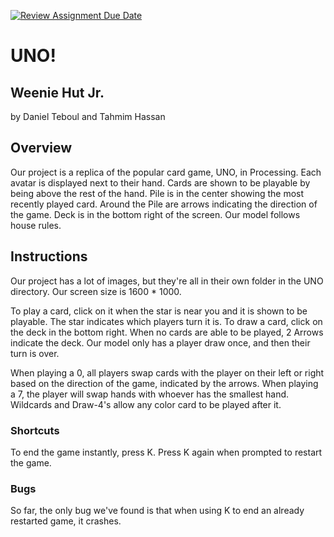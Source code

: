 [![Review Assignment Due Date](https://classroom.github.com/assets/deadline-readme-button-24ddc0f5d75046c5622901739e7c5dd533143b0c8e959d652212380cedb1ea36.svg)](https://classroom.github.com/a/syDSSnTt)
# UNO!
## Weenie Hut Jr. 
by Daniel Teboul and Tahmim Hassan
## Overview
Our project is a replica of the popular card game, UNO, in Processing.
Each avatar is displayed next to their hand.
Cards are shown to be playable by being above the rest of the hand.
Pile is in the center showing the most recently played card.
Around the Pile are arrows indicating the direction of the game.
Deck is in the bottom right of the screen.
Our model follows house rules.

## Instructions
Our project has a lot of images, but they're all in their own folder in the UNO directory. Our screen size is 1600 * 1000.

To play a card, click on it when the star is near you and it is shown to be playable. The star indicates which players turn it is.
To draw a card, click on the deck in the bottom right. When no cards are able to be played, 2 Arrows indicate the deck. Our model only has a player draw once, and then their turn is over.

When playing a 0, all players swap cards with the player on their left or right based on the direction of the game, indicated by the arrows.
When playing a 7, the player will swap hands with whoever has the smallest hand. 
Wildcards and Draw-4's allow any color card to be played after it. 

### Shortcuts
To end the game instantly, press K. Press K again when prompted to restart the game. 

### Bugs
So far, the only bug we've found is that when using K to end an already restarted game, it crashes. 

